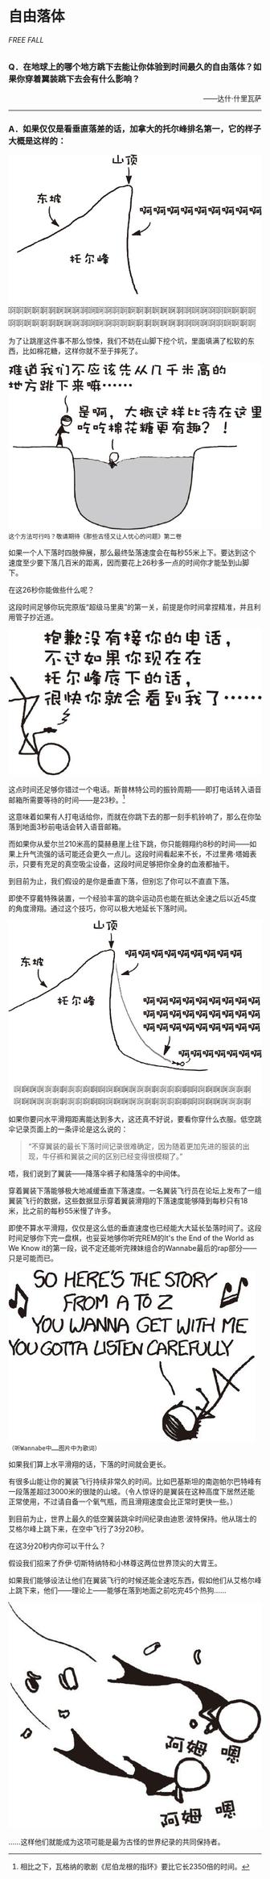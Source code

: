 # 自由落体
###### FREE FALL
### Q．在地球上的哪个地方跳下去能让你体验到时间最久的自由落体？如果你穿着翼装跳下去会有什么影响？
<p align="right">——达什·什里瓦萨</p>

***
### A．如果仅仅是看垂直落差的话，加拿大的托尔峰排名第一，它的样子大概是这样的：

![1](./imgs/FF-1.png)

为了让跳崖这件事不那么惊悚，我们不妨在山脚下挖个坑，里面填满了松软的东西，比如棉花糖，这样你就不至于摔死了。

![2](./imgs/FF-2.png)
`这个方法可行吗？敬请期待《那些古怪又让人忧心的问题》第二卷`

如果一个人下落时四肢伸展，那么最终坠落速度会在每秒55米上下。要达到这个速度至少要下落几百米的距离，因而要花上26秒多一点的时间你才能坠到山脚下。

在这26秒你能做些什么呢？

这段时间足够你玩完原版“超级马里奥”的第一关，前提是你时间拿捏精准，并且利用管子抄近道。

![3](./imgs/FF-3.png)

这点时间还足够你错过一个电话。斯普林特公司的振铃周期——即打电话转入语音邮箱所需要等待的时间——是23秒。[^1]

这意味着如果有人打电话给你，而就在你跳下去的那一刻手机铃响了，那么在你坠落到地面3秒前电话会转入语音邮箱。

而如果你从爱尔兰210米高的莫赫悬崖上往下跳，你只能翱翔约8秒的时间——如果上升气流强的话可能还会更久一点儿。这段时间看起来不长，不过里弗·塔姆表示，只要有充足的真空吸尘设备，这段时间足够把你全身的血液都抽干。

到目前为止，我们假设的是你是垂直下落，但别忘了你可以不直直下落。

即使不穿戴特殊装置，一个经验丰富的跳伞运动员也能在抵达全速之后以近45度的角度滑翔。通过这个技巧，你可以极大地延长下落时间。

![4](./imgs/FF-4.png)

如果你要问水平滑翔距离能达到多大，这还真不好说，要看你穿什么衣服。低空跳伞记录页面上的一条评论是这么说的：

>“不穿翼装的最长下落时间记录很难确定，因为随着更加先进的服装的出现，牛仔裤和翼装之间的区别已经变得很模糊了。”

唔，我们说到了翼装——降落伞裤子和降落伞的中间体。

穿着翼装下落能够极大地减缓垂直下落速度。一名翼装飞行员在论坛上发布了一组翼装飞行的数据，这些数据显示穿着翼装滑翔的下落速度能够降到每秒只有18米，比之前的每秒55米慢了许多。

即使不算水平滑翔，仅仅是这么低的垂直速度也已经能大大延长坠落时间了。这段时间足够你下完一盘棋，也妥妥地够你听完REM的It's the End of the World as We Know it的第一段，说不定还能听完辣妹组合的Wannabe最后的rap部分——只是可能而已。

![5](./imgs/FF-5.png)
`（听Wannabe中……图片中为歌词）`

如果我们算上水平滑翔的话，下落的时间就会更长。

有很多山能让你的翼装飞行持续非常久的时间。比如巴基斯坦的南迦帕尔巴特峰有一段落差超过3000米的很陡的山坡。（令人惊讶的是翼装在这种高度下居然还能正常使用，不过请自备一个氧气瓶，而且滑翔速度会比正常时更快一些。）

到目前为止，世界上最久的低空翼装跳伞时间纪录由迪恩·波特保持。他从瑞士的艾格尔峰上跳下来，在空中飞行了3分20秒。

在这3分20秒内你可以干什么？

假设我们招来了乔伊·切斯特纳特和小林尊这两位世界顶尖的大胃王。

如果我们能够设法让他们在翼装飞行的时候还能全速吃东西，假如他们从艾格尔峰上跳下来，他们——理论上——能够在落到地面之前吃完45个热狗……

![6](./imgs/FF-6.png)

……这样他们就能成为这项可能是最为古怪的世界纪录的共同保持者。

[^1]:相比之下，瓦格纳的歌剧《尼伯龙根的指环》要比它长2350倍的时间。
